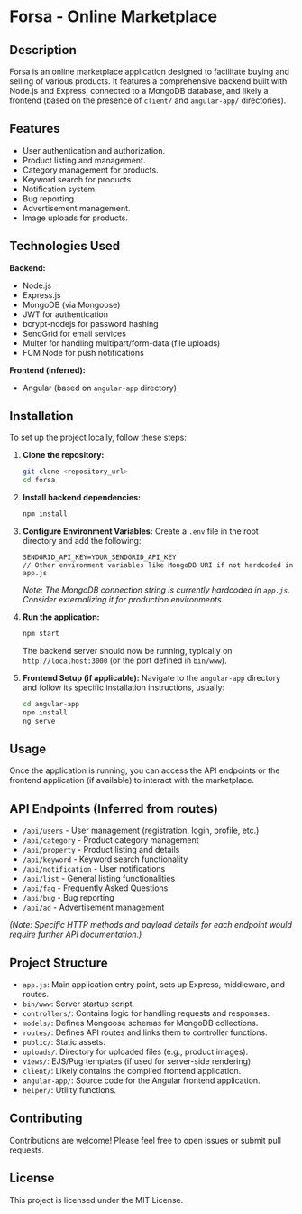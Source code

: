 # Forsa - Online Marketplace

## Description

Forsa is an online marketplace application designed to facilitate buying and selling of various products. It features a comprehensive backend built with Node.js and Express, connected to a MongoDB database, and likely a frontend (based on the presence of `client/` and `angular-app/` directories).

## Features

- User authentication and authorization.
- Product listing and management.
- Category management for products.
- Keyword search for products.
- Notification system.
- Bug reporting.
- Advertisement management.
- Image uploads for products.

## Technologies Used

**Backend:**

- Node.js
- Express.js
- MongoDB (via Mongoose)
- JWT for authentication
- bcrypt-nodejs for password hashing
- SendGrid for email services
- Multer for handling multipart/form-data (file uploads)
- FCM Node for push notifications

**Frontend (inferred):**

- Angular (based on `angular-app` directory)

## Installation

To set up the project locally, follow these steps:

1.  **Clone the repository:**

    ```bash
    git clone <repository_url>
    cd forsa
    ```

2.  **Install backend dependencies:**

    ```bash
    npm install
    ```

3.  **Configure Environment Variables:**
    Create a `.env` file in the root directory and add the following:

    ```
    SENDGRID_API_KEY=YOUR_SENDGRID_API_KEY
    // Other environment variables like MongoDB URI if not hardcoded in app.js
    ```

    _Note: The MongoDB connection string is currently hardcoded in `app.js`. Consider externalizing it for production environments._

4.  **Run the application:**

    ```bash
    npm start
    ```

    The backend server should now be running, typically on `http://localhost:3000` (or the port defined in `bin/www`).

5.  **Frontend Setup (if applicable):**
    Navigate to the `angular-app` directory and follow its specific installation instructions, usually:
    ```bash
    cd angular-app
    npm install
    ng serve
    ```

## Usage

Once the application is running, you can access the API endpoints or the frontend application (if available) to interact with the marketplace.

## API Endpoints (Inferred from routes)

- `/api/users` - User management (registration, login, profile, etc.)
- `/api/category` - Product category management
- `/api/property` - Product listing and details
- `/api/keyword` - Keyword search functionality
- `/api/notification` - User notifications
- `/api/list` - General listing functionalities
- `/api/faq` - Frequently Asked Questions
- `/api/bug` - Bug reporting
- `/api/ad` - Advertisement management

_(Note: Specific HTTP methods and payload details for each endpoint would require further API documentation.)_

## Project Structure

- `app.js`: Main application entry point, sets up Express, middleware, and routes.
- `bin/www`: Server startup script.
- `controllers/`: Contains logic for handling requests and responses.
- `models/`: Defines Mongoose schemas for MongoDB collections.
- `routes/`: Defines API routes and links them to controller functions.
- `public/`: Static assets.
- `uploads/`: Directory for uploaded files (e.g., product images).
- `views/`: EJS/Pug templates (if used for server-side rendering).
- `client/`: Likely contains the compiled frontend application.
- `angular-app/`: Source code for the Angular frontend application.
- `helper/`: Utility functions.

## Contributing

Contributions are welcome! Please feel free to open issues or submit pull requests.

## License

This project is licensed under the MIT License.
